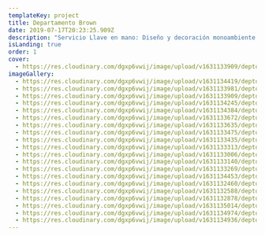 ```yaml
---
templateKey: project
title: Departamento Brown
date: 2019-07-17T20:23:25.909Z
description: "Servicio Llave en mano: Diseño y decoración monoambiente."
isLanding: true
order: 1
cover:
  - https://res.cloudinary.com/dgxp6vwij/image/upload/v1631133909/deptoBrown/deptoBrown-38_dzrkeq.jpg
imageGallery:
  - https://res.cloudinary.com/dgxp6vwij/image/upload/v1631134419/deptoBrown/deptoBrown-52_xm5p3a.jpg
  - https://res.cloudinary.com/dgxp6vwij/image/upload/v1631133981/deptoBrown/deptoBrown-40_cfnnxt.jpg
  - https://res.cloudinary.com/dgxp6vwij/image/upload/v1631133909/deptoBrown/deptoBrown-38_dzrkeq.jpg
  - https://res.cloudinary.com/dgxp6vwij/image/upload/v1631134245/deptoBrown/deptoBrown-47_nwezbx.jpg
  - https://res.cloudinary.com/dgxp6vwij/image/upload/v1631134384/deptoBrown/deptoBrown-51_fvul41.jpg
  - https://res.cloudinary.com/dgxp6vwij/image/upload/v1631133672/deptoBrown/deptoBrown-32_pu0ed8.jpg
  - https://res.cloudinary.com/dgxp6vwij/image/upload/v1631133635/deptoBrown/deptoBrown-31_dcpzdo.jpg
  - https://res.cloudinary.com/dgxp6vwij/image/upload/v1631133475/deptoBrown/deptoBrown-27_cqfxkq.jpg
  - https://res.cloudinary.com/dgxp6vwij/image/upload/v1631133435/deptoBrown/deptoBrown-26_qbxdwc.jpg
  - https://res.cloudinary.com/dgxp6vwij/image/upload/v1631133313/deptoBrown/deptoBrown-23_eosmz4.jpg
  - https://res.cloudinary.com/dgxp6vwij/image/upload/v1631133006/deptoBrown/deptoBrown-16_nv4sjz.jpg
  - https://res.cloudinary.com/dgxp6vwij/image/upload/v1631133140/deptoBrown/deptoBrown-19_wlktp9.jpg
  - https://res.cloudinary.com/dgxp6vwij/image/upload/v1631133269/deptoBrown/deptoBrown-22_oy57dt.jpg
  - https://res.cloudinary.com/dgxp6vwij/image/upload/v1631134453/deptoBrown/deptoBrown-53_pfygjq.jpg
  - https://res.cloudinary.com/dgxp6vwij/image/upload/v1631132460/deptoBrown/deptoBrown-3_hl8frq.jpg
  - https://res.cloudinary.com/dgxp6vwij/image/upload/v1631132588/deptoBrown/deptoBrown-6_rxuuib.jpg
  - https://res.cloudinary.com/dgxp6vwij/image/upload/v1631132878/deptoBrown/deptoBrown-13_wsb99k.jpg
  - https://res.cloudinary.com/dgxp6vwij/image/upload/v1631135014/deptoBrown/deptoBrown-68_c7kqdy.jpg
  - https://res.cloudinary.com/dgxp6vwij/image/upload/v1631134974/deptoBrown/deptoBrown-67_khnhr0.jpg
  - https://res.cloudinary.com/dgxp6vwij/image/upload/v1631134936/deptoBrown/deptoBrown-66_t4sf5n.jpg
---
```

